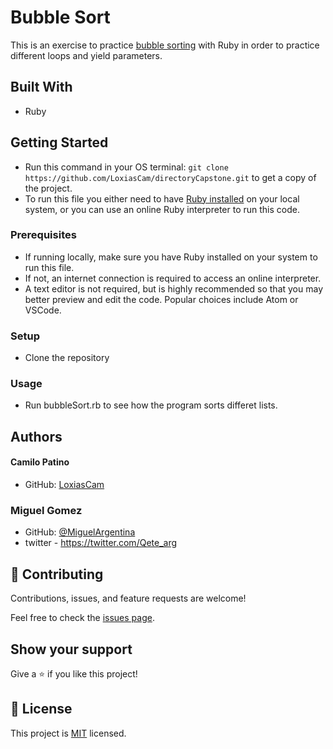 # Bubble Sort

This is an exercise to practice [bubble sorting](https://en.wikipedia.org/wiki/Bubble_sort) with Ruby in order to practice different loops and yield parameters.

## Built With

- Ruby

## Getting Started

- Run this command in your OS terminal: `git clone https://github.com/LoxiasCam/directoryCapstone.git` to get a copy of the project.
- To run this file you either need to have [Ruby installed](https://rubyinstaller.org/downloads/) on your local system, or you can use an online Ruby interpreter to run this code.


### Prerequisites

* If running locally, make sure you have Ruby installed on your system to run this file.
* If not, an internet connection is required to access an online interpreter.
* A text editor is not required, but is highly recommended so that you may better preview and edit the code. Popular choices include Atom or VSCode.

### Setup

* Clone the repository

### Usage

* Run bubbleSort.rb to see how the program sorts differet lists.

## Authors

#### Camilo Patino
* GitHub: [LoxiasCam](https://github.com/LoxiasCam)

### Miguel Gomez
* GitHub: [@MiguelArgentina](https://github.com/MiguelArgentina)
* twitter - https://twitter.com/Qete_arg

## 🤝 Contributing

Contributions, issues, and feature requests are welcome!

Feel free to check the [issues page](https://github.com/LoxiasCam/directoryCapstone/issues).

## Show your support

Give a ⭐️ if you like this project!

## 📝 License

This project is [MIT](https://es.wikipedia.org/wiki/Licencia_MIT) licensed.
